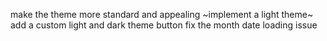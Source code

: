 make the theme more standard and appealing
~implement a light theme~
add a custom light and dark theme button
fix the month date loading issue